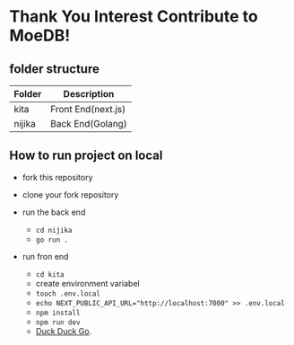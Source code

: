 # Thank You Interest Contribute to MoeDB!

## folder structure
| Folder      | Description |
| ----------- | ----------- |
| kita        | Front End(next.js)   |
| nijika      | Back End(Golang)    |

## How to run project on local
- fork this repository
- clone your fork repository

- run the back end
    - `cd nijika`
    - `go run .`

- run fron end
    - `cd kita`
    - create environment variabel
    - `touch .env.local`
    - `echo NEXT_PUBLIC_API_URL="http://localhost:7000" >> .env.local`
    - `npm install`
    - `npm run dev`
    - [Duck Duck Go](./request-collection.json).